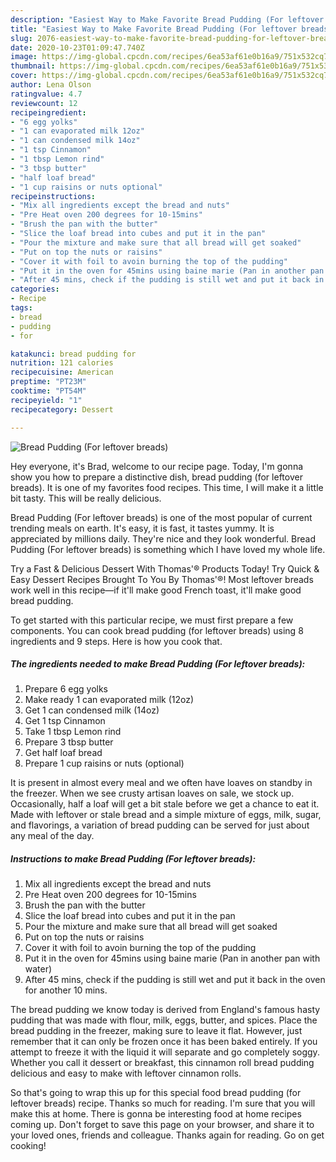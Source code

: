 ```yaml
---
description: "Easiest Way to Make Favorite Bread Pudding (For leftover breads)"
title: "Easiest Way to Make Favorite Bread Pudding (For leftover breads)"
slug: 2076-easiest-way-to-make-favorite-bread-pudding-for-leftover-breads
date: 2020-10-23T01:09:47.740Z
image: https://img-global.cpcdn.com/recipes/6ea53af61e0b16a9/751x532cq70/bread-pudding-for-leftover-breads-recipe-main-photo.jpg
thumbnail: https://img-global.cpcdn.com/recipes/6ea53af61e0b16a9/751x532cq70/bread-pudding-for-leftover-breads-recipe-main-photo.jpg
cover: https://img-global.cpcdn.com/recipes/6ea53af61e0b16a9/751x532cq70/bread-pudding-for-leftover-breads-recipe-main-photo.jpg
author: Lena Olson
ratingvalue: 4.7
reviewcount: 12
recipeingredient:
- "6 egg yolks"
- "1 can evaporated milk 12oz"
- "1 can condensed milk 14oz"
- "1 tsp Cinnamon"
- "1 tbsp Lemon rind"
- "3 tbsp butter"
- "half loaf bread"
- "1 cup raisins or nuts optional"
recipeinstructions:
- "Mix all ingredients except the bread and nuts"
- "Pre Heat oven 200 degrees for 10-15mins"
- "Brush the pan with the butter"
- "Slice the loaf bread into cubes and put it in the pan"
- "Pour the mixture and make sure that all bread will get soaked"
- "Put on top the nuts or raisins"
- "Cover it with foil to avoin burning the top of the pudding"
- "Put it in the oven for 45mins using baine marie (Pan in another pan with water)"
- "After 45 mins, check if the pudding is still wet and put it back in the oven for another 10 mins."
categories:
- Recipe
tags:
- bread
- pudding
- for

katakunci: bread pudding for 
nutrition: 121 calories
recipecuisine: American
preptime: "PT23M"
cooktime: "PT54M"
recipeyield: "1"
recipecategory: Dessert

---
```



![Bread Pudding (For leftover breads)](https://img-global.cpcdn.com/recipes/6ea53af61e0b16a9/751x532cq70/bread-pudding-for-leftover-breads-recipe-main-photo.jpg)

Hey everyone, it's Brad, welcome to our recipe page. Today, I'm gonna show you how to prepare a distinctive dish, bread pudding (for leftover breads). It is one of my favorites food recipes. This time, I will make it a little bit tasty. This will be really delicious.

Bread Pudding (For leftover breads) is one of the most popular of current trending meals on earth. It's easy, it is fast, it tastes yummy. It is appreciated by millions daily. They're nice and they look wonderful. Bread Pudding (For leftover breads) is something which I have loved my whole life.

Try a Fast &amp; Delicious Dessert With Thomas&#39;® Products Today! Try Quick &amp; Easy Dessert Recipes Brought To You By Thomas&#39;®! Most leftover breads work well in this recipe—if it&#39;ll make good French toast, it&#39;ll make good bread pudding.


To get started with this particular recipe, we must first prepare a few components. You can cook bread pudding (for leftover breads) using 8 ingredients and 9 steps. Here is how you cook that.

<!--inarticleads1-->

##### The ingredients needed to make Bread Pudding (For leftover breads):

1. Prepare 6 egg yolks
1. Make ready 1 can evaporated milk (12oz)
1. Get 1 can condensed milk (14oz)
1. Get 1 tsp Cinnamon
1. Take 1 tbsp Lemon rind
1. Prepare 3 tbsp butter
1. Get half loaf bread
1. Prepare 1 cup raisins or nuts (optional)


It is present in almost every meal and we often have loaves on standby in the freezer. When we see crusty artisan loaves on sale, we stock up. Occasionally, half a loaf will get a bit stale before we get a chance to eat it. Made with leftover or stale bread and a simple mixture of eggs, milk, sugar, and flavorings, a variation of bread pudding can be served for just about any meal of the day. 

<!--inarticleads2-->

##### Instructions to make Bread Pudding (For leftover breads):

1. Mix all ingredients except the bread and nuts
1. Pre Heat oven 200 degrees for 10-15mins
1. Brush the pan with the butter
1. Slice the loaf bread into cubes and put it in the pan
1. Pour the mixture and make sure that all bread will get soaked
1. Put on top the nuts or raisins
1. Cover it with foil to avoin burning the top of the pudding
1. Put it in the oven for 45mins using baine marie (Pan in another pan with water)
1. After 45 mins, check if the pudding is still wet and put it back in the oven for another 10 mins.


The bread pudding we know today is derived from England&#39;s famous hasty pudding that was made with flour, milk, eggs, butter, and spices. Place the bread pudding in the freezer, making sure to leave it flat. However, just remember that it can only be frozen once it has been baked entirely. If you attempt to freeze it with the liquid it will separate and go completely soggy. Whether you call it dessert or breakfast, this cinnamon roll bread pudding delicious and easy to make with leftover cinnamon rolls. 

So that's going to wrap this up for this special food bread pudding (for leftover breads) recipe. Thanks so much for reading. I'm sure that you will make this at home. There is gonna be interesting food at home recipes coming up. Don't forget to save this page on your browser, and share it to your loved ones, friends and colleague. Thanks again for reading. Go on get cooking!
